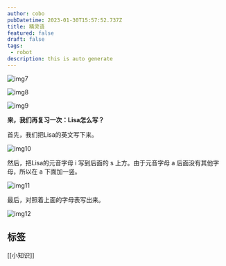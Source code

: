 ```yaml
---
author: cobo
pubDatetime: 2023-01-30T15:57:52.737Z
title: 精灵语
featured: false
draft: false
tags:
 - robot
description: this is auto generate
---
```

![img7](@assets/images/img7.jpg)

![img8](@assets/images/img8.jpg)

![img9](@assets/images/img9.jpg)

**来，我们再复习一次：Lisa怎么写？**

首先，我们把Lisa的英文写下来。

![img10](@assets/images/img10.jpg)

然后，把Lisa的元音字母 i 写到后面的 s 上方。由于元音字母 a 后面没有其他字母，所以在 a 下面加一竖。

![img11](@assets/images/img11.jpg)

最后，对照着上面的字母表写出来。

![img12](@assets/images/img12.jpg)

## 标签
[[小知识]]